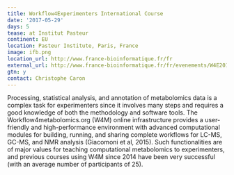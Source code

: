 ```yaml
---
title: Workflow4Experimenters International Course
date: '2017-05-29'
days: 5
tease: at Institut Pasteur
continent: EU
location: Pasteur Institute, Paris, France
image: ifb.png
location_url: http://www.france-bioinformatique.fr/fr
external_url: http://www.france-bioinformatique.fr/fr/evenements/W4E2017
gtn: y
contact: Christophe Caron
---
```


Processing, statistical analysis, and annotation of metabolomics data is a complex task for experimenters since it involves many steps and requires a good knowledge of both the methodology and software tools. The Workflow4metabolomics.org (W4M) online infrastructure provides a user-friendly and high-performance environment with advanced computational modules for building, running, and sharing complete workflows for LC-MS, GC-MS, and NMR analysis (Giacomoni et al, 2015). Such functionalities are of major values for teaching computational metabolomics to experimenters, and previous courses using W4M since 2014 have been very successful (with an average number of participants of 25).
